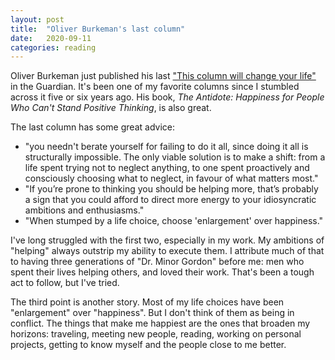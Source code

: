 ```yaml
---
layout: post
title:  "Oliver Burkeman's last column"
date:   2020-09-11
categories: reading
---
```


Oliver Burkeman just published his last ["This column will change your life"](https://www.theguardian.com/lifeandstyle/2020/sep/04/oliver-burkemans-last-column-the-eight-secrets-to-a-fairly-fulfilled-life) in the Guardian. It's been one of my favorite columns since I stumbled across it five or six years ago. His book, _The Antidote: Happiness for People Who Can't Stand Positive Thinking_, is also great.

The last column has some great advice:

* "you needn't berate yourself for failing to do it all, since doing it all is structurally impossible. The only viable solution is to make a shift: from a life spent trying not to neglect anything, to one spent proactively and consciously choosing what to neglect, in favour of what matters most."
* "If you’re prone to thinking you should be helping more, that’s probably a sign that you could afford to direct more energy to your idiosyncratic ambitions and enthusiasms."
* "When stumped by a life choice, choose 'enlargement' over happiness."

I've long struggled with the first two, especially in my work. My ambitions of "helping" always outstrip my ability to execute them. I attribute much of that to having three generations of "Dr. Minor Gordon" before me: men who spent their lives helping others, and loved their work. That's been a tough act to follow, but I've tried.

The third point is another story. Most of my life choices have been "enlargement" over "happiness". But I don't think of them as being in conflict. The things that make me happiest are the ones that broaden my horizons: traveling, meeting new people, reading, working on personal projects, getting to know myself and the people close to me better.